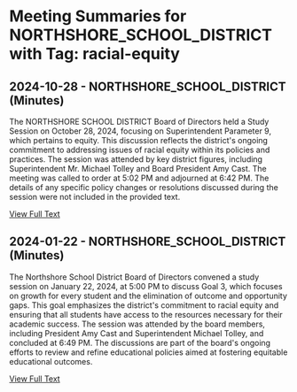 # Meeting Summaries for NORTHSHORE_SCHOOL_DISTRICT with Tag: racial-equity

## 2024-10-28 - NORTHSHORE_SCHOOL_DISTRICT (Minutes)

The NORTHSHORE SCHOOL DISTRICT Board of Directors held a Study Session on October 28, 2024, focusing on Superintendent Parameter 9, which pertains to equity. This discussion reflects the district's ongoing commitment to addressing issues of racial equity within its policies and practices. The session was attended by key district figures, including Superintendent Mr. Michael Tolley and Board President Amy Cast. The meeting was called to order at 5:02 PM and adjourned at 6:42 PM. The details of any specific policy changes or resolutions discussed during the session were not included in the provided text.

[View Full Text](https://raw.githubusercontent.com/VoronoiPerspectives/WashingtonStateSchoolBoardExplorer/refs/heads/main/data/countries/usa/states/wa/counties/king/school_boards/northshore_school_district/2024/processed/2024-10-28-minutes.txt)

## 2024-01-22 - NORTHSHORE_SCHOOL_DISTRICT (Minutes)

The Northshore School District Board of Directors convened a study session on January 22, 2024, at 5:00 PM to discuss Goal 3, which focuses on growth for every student and the elimination of outcome and opportunity gaps. This goal emphasizes the district's commitment to racial equity and ensuring that all students have access to the resources necessary for their academic success. The session was attended by the board members, including President Amy Cast and Superintendent Michael Tolley, and concluded at 6:49 PM. The discussions are part of the board's ongoing efforts to review and refine educational policies aimed at fostering equitable educational outcomes.

[View Full Text](https://raw.githubusercontent.com/VoronoiPerspectives/WashingtonStateSchoolBoardExplorer/refs/heads/main/data/countries/usa/states/wa/counties/king/school_boards/northshore_school_district/2024/processed/2024-01-22-minutes.txt)

